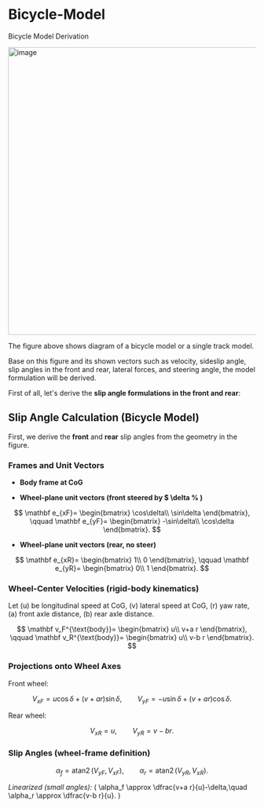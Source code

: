 # Bicycle-Model
Bicycle Model Derivation


<img width="700" height="586" alt="image" src="https://github.com/user-attachments/assets/da1080be-4dd1-47db-a5ff-d5a11766b81f" />



The figure above shows diagram of a bicycle model or a single track model.

Base on this figure and its shown vectors such as velocity, sideslip angle, slip angles in the front and rear, lateral forces, and steering angle, the model formulation will be derived.

First of all, let's derive the **slip angle formulations in the front and rear**:


## Slip Angle Calculation (Bicycle Model)

First, we derive the **front** and **rear** slip angles from the geometry in the figure.

### Frames and Unit Vectors

- **Body frame at CoG** 

- **Wheel-plane unit vectors (front steered by  $ \delta % )**

$$
\mathbf e_{xF}=
\begin{bmatrix}
\cos\delta\\
\sin\delta
\end{bmatrix},
\qquad
\mathbf e_{yF}=
\begin{bmatrix}
-\sin\delta\\
\cos\delta
\end{bmatrix}.
$$

- **Wheel-plane unit vectors (rear, no steer)**

$$
\mathbf e_{xR}=
\begin{bmatrix}
1\\
0
\end{bmatrix},
\qquad
\mathbf e_{yR}=
\begin{bmatrix}
0\\
1
\end{bmatrix}.
$$

### Wheel-Center Velocities (rigid-body kinematics)

Let \(u\) be longitudinal speed at CoG, \(v\) lateral speed at CoG, \(r\) yaw rate, \(a\) front axle distance, \(b\) rear axle distance.

$$
\mathbf v_F^{\text{body}}=
\begin{bmatrix}
u\\
v+a r
\end{bmatrix},
\qquad
\mathbf v_R^{\text{body}}=
\begin{bmatrix}
u\\
v-b r
\end{bmatrix}.
$$

### Projections onto Wheel Axes

Front wheel:

$$
V_{xF}=u\cos\delta+(v+a r)\sin\delta,
\qquad
V_{yF}=-u\sin\delta+(v+a r)\cos\delta.
$$

Rear wheel:

$$
V_{xR}=u,
\qquad
V_{yR}=v-b r.
$$

### Slip Angles (wheel-frame definition)

$$
\alpha_f=\operatorname{atan2}(V_{yF},\,V_{xF}),
\qquad
\alpha_r=\operatorname{atan2}(V_{yR},\,V_{xR}).
$$

*Linearized (small angles):* \( \alpha_f \approx \dfrac{v+a r}{u}-\delta,\quad \alpha_r \approx \dfrac{v-b r}{u}. \)

